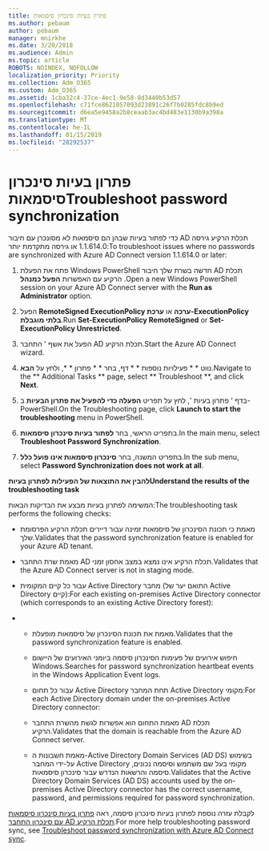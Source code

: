 ```yaml
---
title: פתרון בעיות סינכרון סיסמאות
ms.author: pebaum
author: pebaum
manager: mnirkhe
ms.date: 3/20/2018
ms.audience: Admin
ms.topic: article
ROBOTS: NOINDEX, NOFOLLOW
localization_priority: Priority
ms.collection: Adm_O365
ms.custom: Adm_O365
ms.assetid: 1cba32c4-37ce-4ec1-9e58-8d3440b53d57
ms.openlocfilehash: c71fce8621057093d23891c26f7b0285fdc8b9ed
ms.sourcegitcommit: d6ea5e9458a2b8ceaab3ac4bd483e1130b9a398a
ms.translationtype: MT
ms.contentlocale: he-IL
ms.lasthandoff: 01/15/2019
ms.locfileid: "28292537"
---
```

# <a name="troubleshoot-password-synchronization"></a><span data-ttu-id="f6030-102">פתרון בעיות סינכרון סיסמאות</span><span class="sxs-lookup"><span data-stu-id="f6030-102">Troubleshoot password synchronization</span></span>

<span data-ttu-id="f6030-103">כדי לפתור בעיות שבהן הם סיסמאות לא מסונכרן עם חיבור AD תכלת הרקיע גירסה 1.1.614.0 או גירסה מתקדמת יותר:</span><span class="sxs-lookup"><span data-stu-id="f6030-103">To troubleshoot issues where no passwords are synchronized with Azure AD Connect version 1.1.614.0 or later:</span></span>
  
1. <span data-ttu-id="f6030-104">פתח את הפעלת Windows PowerShell חדשה בשרת שלך חיבור AD תכלת הרקיע עם האפשרות **הפעל כמנהל** .</span><span class="sxs-lookup"><span data-stu-id="f6030-104">Open a new Windows PowerShell session on your Azure AD Connect server with the **Run as Administrator** option.</span></span> 
    
2. <span data-ttu-id="f6030-105">הפעל **RemoteSigned ExecutionPolicy ערכה** או **ערכת-ExecutionPolicy בלתי מוגבלת**.</span><span class="sxs-lookup"><span data-stu-id="f6030-105">Run **Set-ExecutionPolicy RemoteSigned** or **Set-ExecutionPolicy Unrestricted**.</span></span> 
    
3. <span data-ttu-id="f6030-106">הפעל את אשף ' התחבר AD תכלת הרקיע.</span><span class="sxs-lookup"><span data-stu-id="f6030-106">Start the Azure AD Connect wizard.</span></span>
    
4. <span data-ttu-id="f6030-107">נווט \* \* פעילויות נוספות \* \* דף, בחר \* \* פתרון \* \*, ולחץ על **הבא**.</span><span class="sxs-lookup"><span data-stu-id="f6030-107">Navigate to the \*\* Additional Tasks \*\* page, select \*\* Troubleshoot \*\*, and click **Next**.</span></span> 
    
5. <span data-ttu-id="f6030-108">בדף ' פתרון בעיות ', לחץ על תפריט **הפעלה כדי להפעיל את פתרון הבעיות** ב- PowerShell.</span><span class="sxs-lookup"><span data-stu-id="f6030-108">On the Troubleshooting page, click **Launch to start the troubleshooting** menu in PowerShell.</span></span> 
    
6. <span data-ttu-id="f6030-109">בתפריט הראשי, בחר **לפתור בעיות סינכרון סיסמאות**.</span><span class="sxs-lookup"><span data-stu-id="f6030-109">In the main menu, select **Troubleshoot Password Synchronization**.</span></span> 
    
7. <span data-ttu-id="f6030-110">בתפריט המשנה, בחר **סינכרון סיסמאות אינו פועל כלל**.</span><span class="sxs-lookup"><span data-stu-id="f6030-110">In the sub menu, select **Password Synchronization does not work at all**.</span></span> 
    
 <span data-ttu-id="f6030-111">**להבין את התוצאות של הפעילות לפתרון בעיות**</span><span class="sxs-lookup"><span data-stu-id="f6030-111">**Understand the results of the troubleshooting task**</span></span>
  
<span data-ttu-id="f6030-112">המשימה לפתרון בעיות מבצע את הבדיקות הבאות:</span><span class="sxs-lookup"><span data-stu-id="f6030-112">The troubleshooting task performs the following checks:</span></span>
  
- <span data-ttu-id="f6030-113">מאמת כי תכונת הסינכרון של סיסמאות זמינה עבור דיירים תכלת הרקיע הפרסומת שלך.</span><span class="sxs-lookup"><span data-stu-id="f6030-113">Validates that the password synchronization feature is enabled for your Azure AD tenant.</span></span>
    
- <span data-ttu-id="f6030-114">מאמת שרת התחבר AD תכלת הרקיע אינו נמצא במצב אחסון זמני.</span><span class="sxs-lookup"><span data-stu-id="f6030-114">Validates that the Azure AD Connect server is not in staging mode.</span></span>
    
- <span data-ttu-id="f6030-115">עבור כל קיים המקומית Active Directory מחבר (התואם יער של Active Directory קיים):</span><span class="sxs-lookup"><span data-stu-id="f6030-115">For each existing on-premises Active Directory connector (which corresponds to an existing Active Directory forest):</span></span>
    
- 
  - <span data-ttu-id="f6030-116">מאמת את תכונת הסינכרון של סיסמאות מופעלת.</span><span class="sxs-lookup"><span data-stu-id="f6030-116">Validates that the password synchronization feature is enabled.</span></span>
    
  - <span data-ttu-id="f6030-117">חיפוש אירועים של פעימות הסינכרון סיסמה ביומני האירועים של היישום Windows.</span><span class="sxs-lookup"><span data-stu-id="f6030-117">Searches for password synchronization heartbeat events in the Windows Application Event logs.</span></span>
    
  - <span data-ttu-id="f6030-118">עבור כל תחום Active Directory תחת המחבר Active Directory מקומי:</span><span class="sxs-lookup"><span data-stu-id="f6030-118">For each Active Directory domain under the on-premises Active Directory connector:</span></span>
    
  - <span data-ttu-id="f6030-119">מאמת התחום הוא אפשרות לגשת מהשרת התחבר AD תכלת הרקיע.</span><span class="sxs-lookup"><span data-stu-id="f6030-119">Validates that the domain is reachable from the Azure AD Connect server.</span></span>
    
  - <span data-ttu-id="f6030-120">מאמת חשבונות ה-Active Directory Domain Services (AD DS) בשימוש על-ידי המחבר Active Directory מקומי בעל שם משתמש וסיסמה נכונים, סיסמה והרשאות הנדרש עבור סינכרון סיסמאות.</span><span class="sxs-lookup"><span data-stu-id="f6030-120">Validates that the Active Directory Domain Services (AD DS) accounts used by the on-premises Active Directory connector has the correct username, password, and permissions required for password synchronization.</span></span>
    
<span data-ttu-id="f6030-121">לקבלת עזרה נוספת לפתרון בעיות סינכרון סיסמה, ראה [פתרון בעיות סינכרון סיסמאות עם סינכרון התחבר AD תכלת הרקיע](https://docs.microsoft.com/en-us/azure/active-directory/connect/active-directory-aadconnectsync-troubleshoot-password-synchronization).</span><span class="sxs-lookup"><span data-stu-id="f6030-121">For more help troubleshooting password sync, see [Troubleshoot password synchronization with Azure AD Connect sync](https://docs.microsoft.com/en-us/azure/active-directory/connect/active-directory-aadconnectsync-troubleshoot-password-synchronization).</span></span>
  

